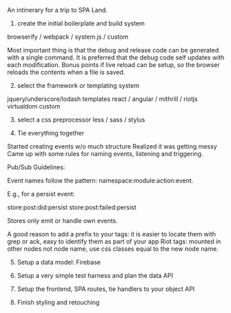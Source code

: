 An intinerary for a trip to SPA Land.

1) create the initial boilerplate and build system

browserify / webpack / system.js / custom

Most important thing is that the debug and release code can be generated with a single command.
It is preferred that the debug code self updates with each modification.
Bonus points if live reload can be setup, so the browser reloads the contents when a file is saved.

2) select the framework or templating system

jquery/underscore/lodash templates
react / angular / mithrill / riotjs
virtualdom
custom

3) select a css preprocessor
less / sass / stylus

4) Tie everything together

Started creating events w/o much structure
Realized it was getting messy
Came up with some rules for naming events, listening and triggering.


Pub/Sub Guidelines:

Event names follow the pattern: namespace:module:action:event.

E.g., for a persist event:

store:post:did:persist
store:post:failed:persist

Stores only emit or handle own events.

A good reason to add a prefix to your tags: it is easier to locate them with grep or ack, easy to identify them as part of your app
Riot tags: mounted in other nodes not node name, use css classes equal to the new node name.

5) Setup a data model: Firebase

6) Setup a very simple test harness and plan the data API

7) Setup the frontend, SPA routes, tie handlers to your object API

8) Finish styling and retouching
